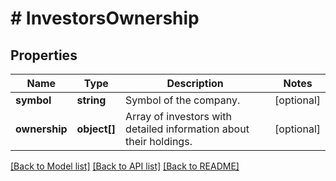 # # InvestorsOwnership

## Properties

Name | Type | Description | Notes
------------ | ------------- | ------------- | -------------
**symbol** | **string** | Symbol of the company. | [optional] 
**ownership** | **object[]** | Array of investors with detailed information about their holdings. | [optional] 

[[Back to Model list]](../../README.md#documentation-for-models) [[Back to API list]](../../README.md#documentation-for-api-endpoints) [[Back to README]](../../README.md)


